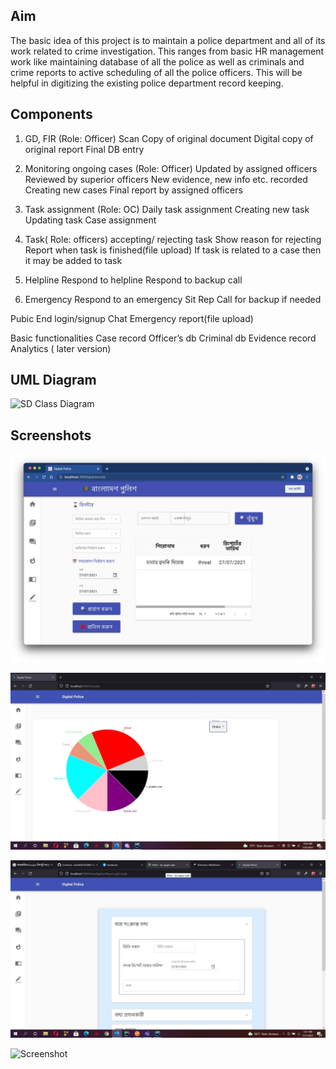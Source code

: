 ## Aim
The basic idea of this project is to maintain a police department and all of its work related to crime investigation. 
This ranges from basic HR management work like maintaining database of all the police as well as criminals and crime reports to active scheduling of all the police officers.
This will be helpful in digitizing the existing police department record keeping.

## Components

1.  GD, FIR (Role: Officer)
Scan Copy of original document
Digital copy of original report
Final DB entry 
2.  Monitoring ongoing cases (Role: Officer)
Updated by assigned officers
Reviewed by superior officers
New evidence, new info etc. recorded 
Creating new cases
Final report by assigned officers
3.  Task assignment (Role: OC)
Daily task assignment
Creating new task
Updating task
Case assignment

4.  Task( Role: officers)
accepting/ rejecting task
Show reason for rejecting 
Report when task is finished(file upload)
If task is related to a case then it may be added to task

5. Helpline
Respond to helpline
Respond to backup call

6. Emergency 
Respond to an emergency
Sit Rep
Call for backup if needed

Pubic End
login/signup
Chat
Emergency report(file upload)

Basic functionalities
Case record
Officer’s db
Criminal db
Evidence record 
Analytics ( later version)



## UML Diagram

![SD Class Diagram](https://user-images.githubusercontent.com/32927745/155196730-f8e11152-667c-47a6-9ad8-64dac2fc745a.jpeg)



## Screenshots

![one](IMG_6999.jpg)

![](IMG_6997.jpg)

![](IMG_6998.jpg)

![Screenshot](state_diagram.jpg)


